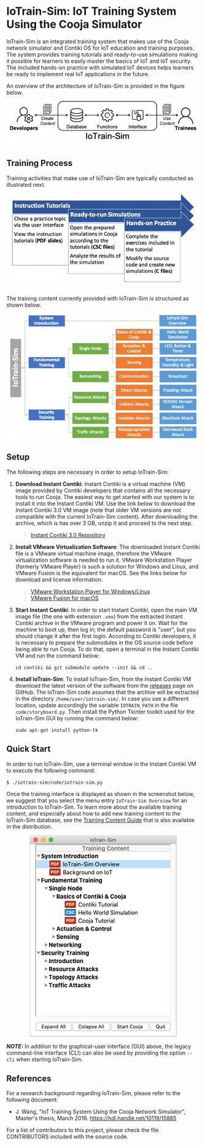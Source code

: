 
# IoTrain-Sim: IoT Training System Using the Cooja Simulator

IoTrain-Sim is an integrated training system that makes use of the
Cooja network simulator and Contiki OS for IoT education and training
purposes. The system provides training tutorials and ready-to-use
simulations making it possible for learners to easily master the
basics of IoT and IoT security. The included hands-on practice with
simulated IoT devices helps learners be ready to implement real IoT
applications in the future.

An overview of the architecture of IoTrain-Sim is provided in the
figure below.

<div align=center><img src="figures/system_architecture.png"></div>


## Training Process

Training activities that make use of IoTrain-Sim are typically
conducted as illustrated next.

<div align=center><img src="figures/training_workflow.png"></div>

<br>

The training content currently provided with IoTrain-Sim is structured
as shown below.

<div align=center><img src="figures/content_overview.png"></div>


## Setup

The following steps are necessary in order to setup IoTrain-Sim:

1. **Download Instant Contiki**: Instant Contiki is a virtual machine
   (VM) image provided by Contiki developers that contains all the
   necessary tools to run Cooja. The easiest way to get started with
   our system is to install it into the Instant Contiki VM. Use the
   link below to download the Instant Contiki 3.0 VM image (note that
   older VM versions are not compatible with the current IoTrain-Sim
   content). After downloading the archive, which is has over 3 GB,
   unzip it and proceed to the next step.

   >[Instant Contiki 3.0 Repository](https://sourceforge.net/projects/contiki/files/Instant%20Contiki/Instant%20Contiki%203.0/)

2. **Install VMware Virtualization Software**: The downloaded Instant
   Contiki file is a VMware virtual machine image, therefore the
   VMware virtualization software is needed to run it. VMware
   Workstation Player (formerly VMware Player) is such a solution for
   Windows and Linux, and VMware Fusion is the equivalent for
   macOS. See the links below for download and license information.

   >[VMware Workstation Player for Windows/Linux](https://www.vmware.com/products/workstation-player.html)<br>
   >[VMware Fusion for macOS](https://www.vmware.com/products/fusion.html)

3. **Start Instant Contiki**: In order to start Instant Contiki, open
   the main VM image file (the one with extension `.vmx`) from the
   extracted Instant Contiki archive in the VMware program and power
   it on. Wait for the machine to boot up, then log in; the default
   password is "user", but you should change it after the first
   login. According to Contiki developers, it is necessary to prepare
   the submodules in the OS source code before being able to run
   Cooja. To do that, open a terminal in the Instant Contiki VM and
   run the command below:

   ```
   cd contiki && git submodule update --init && cd ..
   ```

4. **Install IoTrain-Sim**: To install IoTrain-Sim, from the Instant
   Contiki VM download the latest version of the software from the
   [releases](https://github.com/crond-jaist/iotrain-sim/releases)
   page on GitHub. The IoTrain-Sim code assumes that the archive will
   be extracted in the directory `/home/user/iotrain-sim/`. In case
   you use a different location, update accordingly the variable
   `IOTRAIN_PATH` in the file `code/storyboard.py`. Then install the
   Python Tkinter toolkit used for the IoTrain-Sim GUI by running the
   command below:

   ```
   sudo apt-get install python-tk
   ```


## Quick Start

In order to run IoTrain-Sim, use a terminal window in the Instant
Contiki VM to execute the following command:

```
$ ./iotrain-sim/code/iotrain-sim.py
```

Once the training interface is displayed as shown in the screenshot
below, we suggest that you select the menu entry `IoTrain-Sim
Overview` for an introduction to IoTrain-Sim. To learn more about the
available training content, and especially about how to add new
training content to the IoTrain-Sim database, see the [Training
Content Guide](content_guide.md) that is also available in the
distribution.

<div align=center><img src="figures/gui.png"></div>

**_NOTE:_** In addition to the graphical-user interface (GUI) above,
  the legacy command-line interface (CLI) can also be used by
  providing the option `--cli` when starting IoTrain-Sim.


## References

For a research background regarding IoTrain-Sim, please refer to the
following document:

* J. Wang, "IoT Training System Using the Cooja Network Simulator",
  Master's thesis, March 2019. https://hdl.handle.net/10119/15885

For a list of contributors to this project, please check the file
CONTRIBUTORS included with the source code.

